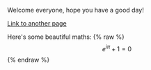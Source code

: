 
Welcome everyone, hope you have a good day!

[Link to another page](./another-page.html)

Here's some beautiful maths:
{% raw %}
   $$e^{i\pi} + 1 = 0$$
{% endraw %}
